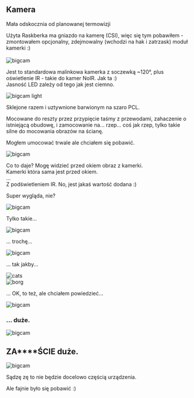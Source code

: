 ## Kamera

Mała odskocznia od planowanej termowizji

Użyta Raskberka ma gniazdo na kamerę (CSI), więc się tym pobawiłem - zmontowałem opcjonalny, zdejmowalny (wchodzi na hak i zatrzask) moduł kamerki :)<br>
<br>
![bigcam](_pics/pic_bigcam_mod_02.jpg)<br>

Jest to standardowa malinkowa kamerka z soczewką ~120°, plus oświetlenie IR - takie do kamer NoIR. Jak ta :)<br>
Jasność LED zależy od tego jak jest ciemno.

![bigcam light](_pics/pic_ir_light01.jpg)

Sklejone razem i uztywnione barwionym na szaro PCL.

Mocowane do reszty przez przypięcie taśmy z przewodami, zahaczenie o istniejącą obudowę, i zamocowanie na... rzep... coś jak rzep, tylko takie silne do mocowania obrazów na ścianę.

Mogłem umocować trwale ale chciałem się pobawić.

![bigcam](_pics/pic_bigcam_mod_03.jpg)

Co to daje? Mogę widzieć przed okiem obraz z kamerki.<br>
Kamerki która sama jest przed okiem.<br>
...<br>
Z podświetleniem IR. No, jest jakaś wartość dodana :)

Super wygląda, nie?

![bigcam](_pics/pic_bigcam_01.jpg)

Tylko takie...

![bigcam](_pics/pic_bigcam_02.jpg)

... trochę...

![bigcam](_pics/pic_bigcam_03.jpg)

... tak jakby...

![cats](_pics/pic_catsmeme01.jpg)<br>
![borg](_pics/pic_borg01.jpg)

... OK, to też, ale chciałem powiedzieć...

![bigcam](_pics/pic_bigcam_04.jpg)

### ... duże.

![bigcam](_pics/pic_bigcam_05.jpg)

## ZA****ŚCIE duże.

![bigcam](_pics/pic_bigcam_06.jpg)

Sądzę zę to nie będzie docelowo częścią urządzenia.

Ale fajnie było się pobawić :)